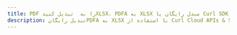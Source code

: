 ---title: PDF را به  تبدیل کنیدXLSX، PDFA به XLSX مبدل رایگان یا Curl SDKdescription: تبدیل رایگانPDFA به XLSX با استفاده از Curl Cloud APIs & SDK همچنین اسناد PDF را در Cloud ایجاد، ویرایش و رندر کنید.---